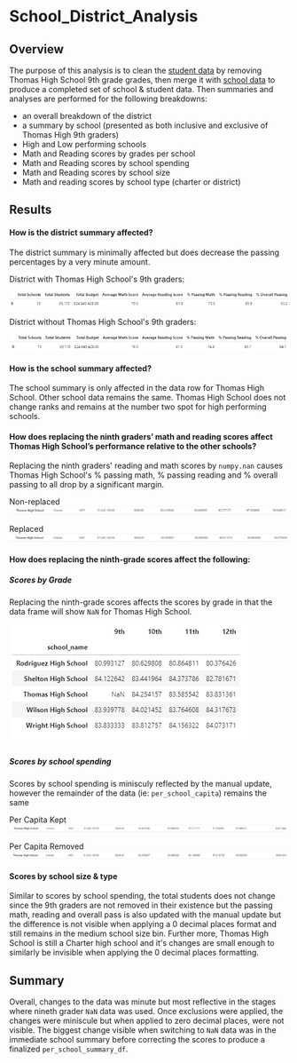 # School_District_Analysis

## Overview

The purpose of this analysis is to clean the [student data](/Resources/students_complete.csv) by removing Thomas High School 9th grade grades, then merge it with [school data](/Resources/schools_complete.csv) to produce a completed set of school & student data. Then summaries and analyses are performed for the following breakdowns: 
* an overall breakdown of the district
* a summary by school (presented as both inclusive and exclusive of Thomas High 9th graders)
* High and Low performing schools
* Math and Reading scores by grades per school
* Math and Reading scores by school spending
* Math and Reading scores by school size
* Math and reading scores by school type (charter or district)

## Results

#### How is the district summary affected?
The district summary is minimally affected but does decrease the passing percentages by a very minute amount.

District with Thomas High School's 9th graders:

![District_w_THSGr9](/Resources/District_w_THSGr9.PNG)

District without Thomas High School's 9th graders:

![District_wo_THSGr9](/Resources/District_wo_THSGr9.PNG)

#### How is the school summary affected?

The school summary is only affected in the data row for Thomas High School. Other school data remains the same. Thomas High School does not change ranks and remains at the number two spot for high performing schools.

#### How does replacing the ninth graders’ math and reading scores affect Thomas High School’s performance relative to the other schools?

Replacing the ninth graders' reading and math scores by `numpy.nan` causes Thomas High School's % passing math, % passing reading and % overall passing to all drop by a significant margin.

Non-replaced
![NonReplacedSchoolSummary](/Resources/NonReplacedSchoolSummary.PNG)

Replaced
![ReplacedSchoolSummary](/Resources/ReplacedSchoolSummary.PNG)

#### How does replacing the ninth-grade scores affect the following:

##### Scores by Grade

Replacing the ninth-grade scores affects the scores by grade in that the data frame will show `NaN` for Thomas High School.

![NaNTHSGr9](/Resources/NaNTHSGr9.PNG)

##### Scores by school spending

Scores by school spending is minisculy reflected by the manual update, however the remainder of the data (ie: `per_school_capita`) remains the same

Per Capita Kept
![PerCapitaKept](/Resources/PerCapitaKept.PNG)

Per Capita Removed
![PerCapitaRemoved](/Resources/PerCapitaRemoved.PNG)

#### Scores by school size & type

Similar to scores by school spending, the total students does not change since the 9th graders are not removed in their existence but the passing math, reading and overall pass is also updated with the manual update but the difference is not visible when applying a 0 decimal places format and still remains in the medium school size bin. Further more, Thomas High School is still a Charter high school and it's changes are small enough to similarly be invisible when applying the 0 decimal places formatting. 



## Summary

Overall, changes to the data was minute but most reflective in the stages where nineth grader `NaN` data was used. Once exclusions were applied, the changes were miniscule but when applied to zero decimal places, were not visible. The biggest change visible when switching to `NaN` data was in the immediate school summary before correcting the scores to produce a finalized `per_school_summary_df`. 
